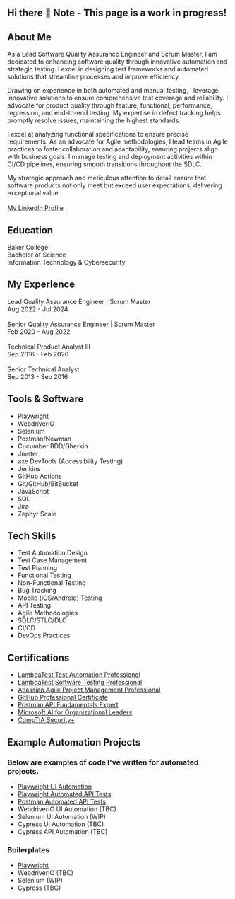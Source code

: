 ## Hi there 👋 Note - This page is a work in progress!

## About Me
As a Lead Software Quality Assurance Engineer and Scrum Master, I am dedicated to enhancing software quality through innovative automation and strategic testing. I excel in designing test frameworks and automated solutions that streamline processes and improve efficiency.

Drawing on experience in both automated and manual testing, I leverage innovative solutions to ensure comprehensive test coverage and reliability. I advocate for product quality through feature, functional, performance, regression, and end-to-end testing. My expertise in defect tracking helps promptly resolve issues, maintaining the highest standards.

I excel at analyzing functional specifications to ensure precise requirements. As an advocate for Agile methodologies, I lead teams in Agile practices to foster collaboration and adaptability, ensuring projects align with business goals. I manage testing and deployment activities within CI/CD pipelines, ensuring smooth transitions throughout the SDLC.

My strategic approach and meticulous attention to detail ensure that software products not only meet but exceed user expectations, delivering exceptional value.\
\
[My LinkedIn Profile](https://www.linkedin.com/in/garrett-dillon/)

## Education
Baker College\
Bachelor of Science\
Information Technology & Cybersecurity


## My Experience
Lead Quality Assurance Engineer | Scrum Master\
Aug 2022 - Jul 2024\
\
Senior Quality Assurance Engineer | Scrum Master\
Feb 2020 - Aug 2022\
\
Technical Product Analyst III\
Sep 2016 - Feb 2020\
\
Senior Technical Analyst\
Sep 2013 - Sep 2016

## Tools & Software

* Playwright
* WebdriverIO
* Selenium
* Postman/Newman
* Cucumber BDD/Gherkin
* Jmeter
* axe DevTools (Accessibility Testing)
* Jenkins
* GitHub Actions
* Git/GitHub/BitBucket
* JavaScript
* SQL
* Jira
* Zephyr Scale


## Tech Skills
* Test Automation Design
* Test Case Management
* Test Planning
* Functional Testing
* Non-Functional Testing
* Bug Tracking
* Mobile (iOS/Android) Testing
* API Testing
* Agile Methodologies
* SDLC/STLC/DLC
* CI/CD
* DevOps Practices


## Certifications
* [LambdaTest Test Automation Professional](https://www.linkedin.com/learning/certificates/cc50907b4f316ca8a519660f3054aa39a2fb6476b0a3b60dc21a8a84ca5b2c95?u=67698794)
* [LambdaTest Software Testing Professional](https://www.linkedin.com/learning/certificates/84613b9519cea9cfe041963b2b73f770348dfef11163d504bd9b04cf7b5c16e1?u=67698794)
* [Atlassian Agile Project Management Professional](https://www.linkedin.com/learning/certificates/b00f23165af8cd65f696f613dd3c00bfe87719ab3b286baa208a8968a1eeb41b?u=67698794)
* [GitHub Professional Certificate](https://www.linkedin.com/learning/certificates/4f9eb9ee8fa16ddb177ad9049473538d482bd8765fd5ffc7962aabeeadb0c554?u=67698794)
* [Postman API Fundamentals Expert](https://badgr.com/backpack/badges/66ad60219407db50ce7391f6)
* [Microsoft AI for Organizational Leaders](https://www.linkedin.com/learning/certificates/c6e912ddb96df44adb4dcbf0ed18c124662c1cd0a990acb55bdb0f2d42e850d4?u=67698794)
* [CompTIA Security+](https://www.certmetrics.com/comptia/public/verification.aspx/)


## Example Automation Projects
### Below are examples of code I've written for automated projects.
* [Playwright UI Automation](https://github.com/gdautoqa/playwright-ui-test-letcode)
* [Playwright Automated API Tests](https://github.com/gdautoqa/playwright-automated-api-tests)
* [Postman Automated API Tests](https://github.com/gdautoqa/postman-automated-api-tests)
* WebdriverIO UI Automation (TBC)
* Selenium UI Automation (WIP)
* Cypress UI Automation (TBC)
* Cypress API Automation (TBC)


### Boilerplates
* [Playwright](https://github.com/gdautoqa/playwright-boilerplate)
* WebdriverIO (TBC)
* Selenium (WIP)
* Cypress (TBC)
